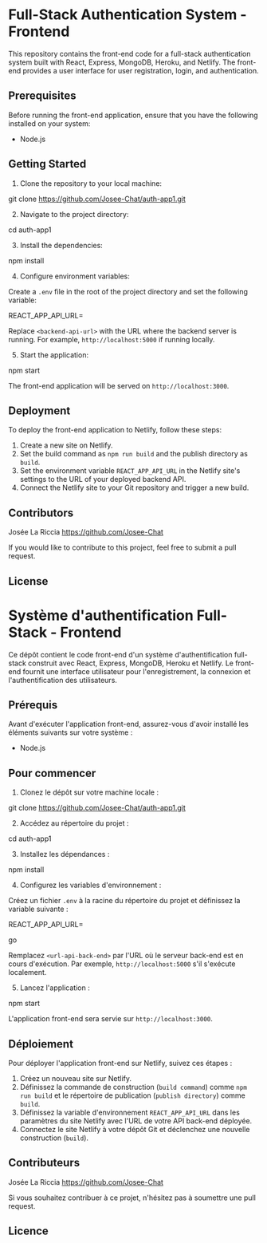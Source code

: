 # Full-Stack Authentication System - Frontend

This repository contains the front-end code for a full-stack authentication system built with React, Express, MongoDB, Heroku, and Netlify. The front-end provides a user interface for user registration, login, and authentication.

## Prerequisites

Before running the front-end application, ensure that you have the following installed on your system:

- Node.js

## Getting Started

1. Clone the repository to your local machine:

git clone https://github.com/Josee-Chat/auth-app1.git

2. Navigate to the project directory:

cd auth-app1

3. Install the dependencies:

npm install

4. Configure environment variables:

Create a `.env` file in the root of the project directory and set the following variable:

REACT_APP_API_URL=<backend-api-url>

Replace `<backend-api-url>` with the URL where the backend server is running. For example, `http://localhost:5000` if running locally.

5. Start the application:

npm start


The front-end application will be served on `http://localhost:3000`.

## Deployment

To deploy the front-end application to Netlify, follow these steps:

1. Create a new site on Netlify.
2. Set the build command as `npm run build` and the publish directory as `build`.
3. Set the environment variable `REACT_APP_API_URL` in the Netlify site's settings to the URL of your deployed backend API.
4. Connect the Netlify site to your Git repository and trigger a new build.

## Contributors

Josée La Riccia https://github.com/Josee-Chat

If you would like to contribute to this project, feel free to submit a pull request.

## License

  
  # Système d'authentification Full-Stack - Frontend

Ce dépôt contient le code front-end d'un système d'authentification full-stack construit avec React, Express, MongoDB, Heroku et Netlify. Le front-end fournit une interface utilisateur pour l'enregistrement, la connexion et l'authentification des utilisateurs.

## Prérequis

Avant d'exécuter l'application front-end, assurez-vous d'avoir installé les éléments suivants sur votre système :

- Node.js

## Pour commencer

1. Clonez le dépôt sur votre machine locale :

git clone https://github.com/Josee-Chat/auth-app1.git

2. Accédez au répertoire du projet :

cd auth-app1

3. Installez les dépendances :

npm install

4. Configurez les variables d'environnement :

Créez un fichier `.env` à la racine du répertoire du projet et définissez la variable suivante :

REACT_APP_API_URL=<url-api-back-end>

go


Remplacez `<url-api-back-end>` par l'URL où le serveur back-end est en cours d'exécution. Par exemple, `http://localhost:5000` s'il s'exécute localement.

5. Lancez l'application :

npm start


L'application front-end sera servie sur `http://localhost:3000`.

## Déploiement

Pour déployer l'application front-end sur Netlify, suivez ces étapes :

1. Créez un nouveau site sur Netlify.
2. Définissez la commande de construction (`build command`) comme `npm run build` et le répertoire de publication (`publish directory`) comme `build`.
3. Définissez la variable d'environnement `REACT_APP_API_URL` dans les paramètres du site Netlify avec l'URL de votre API back-end déployée.
4. Connectez le site Netlify à votre dépôt Git et déclenchez une nouvelle construction (`build`).

## Contributeurs
Josée La Riccia https://github.com/Josee-Chat

Si vous souhaitez contribuer à ce projet, n'hésitez pas à soumettre une pull request.

## Licence

